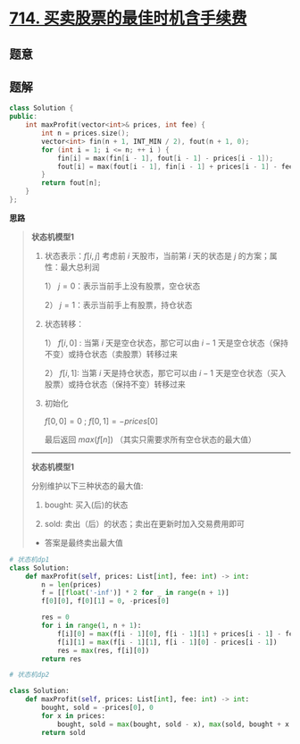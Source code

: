 #  [714. 买卖股票的最佳时机含手续费](https://leetcode-cn.com/problems/best-time-to-buy-and-sell-stock-with-transaction-fee/)

## 题意



## 题解



```c++
class Solution {
public:
    int maxProfit(vector<int>& prices, int fee) {
        int n = prices.size();
        vector<int> fin(n + 1, INT_MIN / 2), fout(n + 1, 0);
        for (int i = 1; i <= n; ++ i ) {
            fin[i] = max(fin[i - 1], fout[i - 1] - prices[i - 1]);
            fout[i] = max(fout[i - 1], fin[i - 1] + prices[i - 1] - fee);
        }
        return fout[n];
    }
};
```



**思路**

> **状态机模型1**
>
> 1. 状态表示：$f[i, j]$ 考虑前 $i$ 天股市，当前第 $i$ 天的状态是 $j$ 的方案；属性：最大总利润
>
>    1） $j=0$：表示当前手上没有股票，空仓状态
>
>    2） $j=1$：表示当前手上有股票，持仓状态
>
> 2. 状态转移：
>
>    1） $f[i, 0]$ : 当第 $i$ 天是空仓状态，那它可以由 $i-1$ 天是空仓状态（保持不变）或持仓状态（卖股票）转移过来
>
>    2） $f[i, 1]$:  当第 $i$ 天是持仓状态，那它可以由 $i-1$ 天是空仓状态（买入股票）或持仓状态（保持不变）转移过来
>
> 3. 初始化
>
>    $f[0,0] = 0$ ; $f[0,1] = -prices[0]$
>
>    最后返回 $max(f[n])$ （其实只需要求所有空仓状态的最大值）
>
> ------
>
> **状态机模型1**
>
> 分别维护以下三种状态的最大值:
>
> 1. bought: 买入(后)的状态
>
> 2. sold: 卖出（后）的状态；卖出在更新时加入交易费用即可
>
> - 答案是最终卖出最大值



```python
# 状态机dp1
class Solution:
    def maxProfit(self, prices: List[int], fee: int) -> int:
        n = len(prices)
        f = [[float('-inf')] * 2 for _ in range(n + 1)]
        f[0][0], f[0][1] = 0, -prices[0]

        res = 0
        for i in range(1, n + 1):
            f[i][0] = max(f[i - 1][0], f[i - 1][1] + prices[i - 1] - fee)
            f[i][1] = max(f[i - 1][1], f[i - 1][0] - prices[i - 1])
            res = max(res, f[i][0])
        return res
```



```python
# 状态机dp2

class Solution:
    def maxProfit(self, prices: List[int], fee: int) -> int:
        bought, sold = -prices[0], 0
        for x in prices:
            bought, sold = max(bought, sold - x), max(sold, bought + x - fee)
        return sold
```

